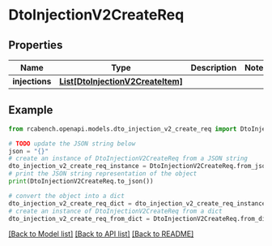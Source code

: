 # DtoInjectionV2CreateReq


## Properties

Name | Type | Description | Notes
------------ | ------------- | ------------- | -------------
**injections** | [**List[DtoInjectionV2CreateItem]**](DtoInjectionV2CreateItem.md) |  | 

## Example

```python
from rcabench.openapi.models.dto_injection_v2_create_req import DtoInjectionV2CreateReq

# TODO update the JSON string below
json = "{}"
# create an instance of DtoInjectionV2CreateReq from a JSON string
dto_injection_v2_create_req_instance = DtoInjectionV2CreateReq.from_json(json)
# print the JSON string representation of the object
print(DtoInjectionV2CreateReq.to_json())

# convert the object into a dict
dto_injection_v2_create_req_dict = dto_injection_v2_create_req_instance.to_dict()
# create an instance of DtoInjectionV2CreateReq from a dict
dto_injection_v2_create_req_from_dict = DtoInjectionV2CreateReq.from_dict(dto_injection_v2_create_req_dict)
```
[[Back to Model list]](../README.md#documentation-for-models) [[Back to API list]](../README.md#documentation-for-api-endpoints) [[Back to README]](../README.md)


